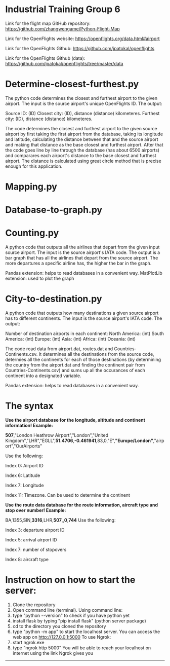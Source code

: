 # Industrial Training Group 6

Link for the flight map GitHub repository: https://github.com/zhangwengame/Python-Flight-Map

Link for the OpenFlights website: https://openflights.org/data.html#airport

Link for the OpenFlights Github: https://github.com/jpatokal/openflights

Link for the OpenFlights Github (data): https://github.com/jpatokal/openflights/tree/master/data


# Determine-closest-furthest.py

The python code determines the closest and furthest airport to the given airport.
The input is the source airport's unique OpenFlights ID.
The output:

Source ID: (ID)
Closest city: (ID), distance (distance) kilometeres.
Furthest city: (ID), distance (distance) kilometeres.

The code determines the closest and furthest airport to the given source airport by first taking the first airport from the database, taking its longitude and latitude, calculating the distance between that and the source airport and making that distance as the base closest and furthest airport. After that the code goes line by line through the database (has about 6500 airports) and comparares each airport's distance to the base closest and furthest airport. The distance is calculated using great circle method that is precise enough for this application.

# Mapping.py
# Database-to-graph.py

# Counting.py

A python code that outputs all the airlines that depart from the given input source airport.
The input is the source airport's IATA code. 
The output is a bar graph that has all the airlines that depart from the source airport. The more departures a specific airline has, the higher the bar in the graph.

Pandas extension: helps to read databases in a convenient way.
MatPlotLib extension: used to plot the graph


# City-to-destination.py

A python code that outputs how many destinations a given source airport has to different continents.
The input is the source airport's IATA code.
The output:

Number of destination airports in each continent: 
North America: (int)
South America: (int)
Europe: (int)
Asia: (int)
Africa: (int)
Oceania: (int)

The code read data from airport.dat, routes.dat and Countries-Continents.csv.
It determines all the destinations from the source code, determies all the continents for each of those destinations (by determining the country from the airport.dat and finding the continent pair from Countries-Continents.csv) and sums up all the occurances of each continent into a designated variable.

Pandas extension: helps to read databases in a convenient way.


# The syntax
**Use the airport database for the longitude, altitude and continent information!
Example:**



**507**,"London Heathrow Airport","London","United Kingdom","LHR","EGLL",**51.4706**,**-0.461941**,83,0,"E",**"Europe/London"**,"airport","OurAirports"

Use the following:

Index 0: Airport ID

Index 6: Latitude

Index 7: Longitude

Index 11: Timezone. Can be used to determine the continent 





**Use the route data database for the route information, aircraft type and stop over number! Example:**

BA,1355,SIN,**3316**,LHR,**507**,,**0**,**744**
Use the following:

Index 3: departure airport ID

Index 5: arrival airport ID

Index 7: number of stopovers

Index 8: aircraft type


# Instruction on how to start the server:
1. Clone the repository
2. Open command line (terminal).
Using command line:
3. type "python --version" to check if you have python yet
4. install flask by typing "pip install flask" (python server package)
4. cd to the directory you cloned the repository
5. type "python -m app" to start the localhost server. You can access the web app on http://127.0.0.1:5000
To use Ngrok:
6. start ngrok.exe
7. type "ngrok http 5000"
You will be able to reach your localhost on internet using the link Ngrok gives you









***

